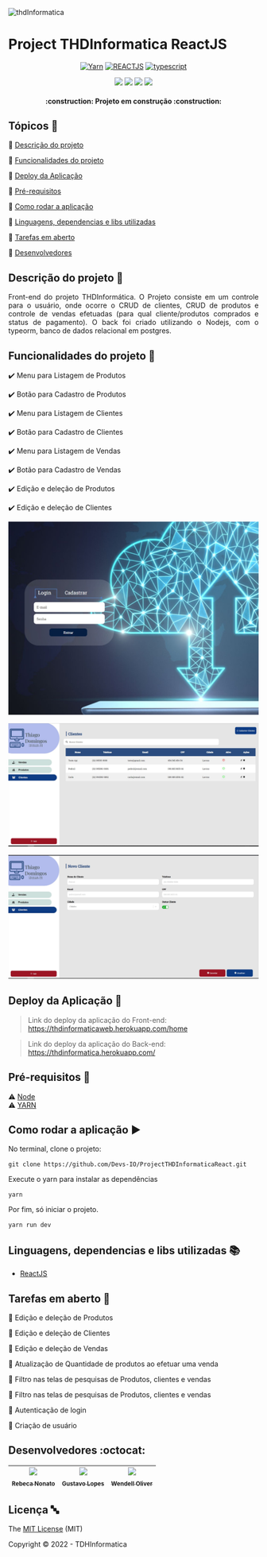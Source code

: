![thdInformatica](https://thdinformaticaweb.herokuapp.com/static/media/logo.35fb0c7ced4282de9535c9cf9b30dc5c.svg)

<h1>Project THDInformatica ReactJS</h1>

  <p align="center">
    <a href="https://yarnpkg.com/"><img alt="Yarn" src="https://github.com/yarnpkg/assets/blob/master/yarn-kitten-full.png?raw=true" width="80"></a>
    <a href="https://pt-br.reactjs.org/"><img alt="REACTJS" src="https://avatars.githubusercontent.com/u/9950313?s=200&v=4" width="80"></a>
    <a href="typescriptlang.org/"><img alt="typescript" src="https://www.datocms-assets.com/48401/1627663113-learn-typescript.png?fit=max&fm=webp&w=900" width="80"></a>
  </p>
  
  <p align="center">
    <img src="https://img.shields.io/static/v1?label=Heroku&message=deploy&color=blue&style=for-the-badge&logo=heroku"/>
    <img src="http://img.shields.io/static/v1?label=License&message=MIT&color=green&style=for-the-badge"/>
    <img src="http://img.shields.io/static/v1?label=TESTES&message=%3E100&color=GREEN&style=for-the-badge"/>
    <img src="http://img.shields.io/static/v1?label=STATUS&message=EM%20DESENVOLVIMENTO&color=RED&style=for-the-badge"/>
  </p>

<h4 align="center"> 
    :construction:  Projeto em construção  :construction:
</h4>

## Tópicos :triangular_flag_on_post:

:small_blue_diamond: [Descrição do projeto](#descrição-do-projeto-bookmark_tabs)

:small_blue_diamond: [Funcionalidades do projeto](#funcionalidades-do-projeto-hammer)

:small_blue_diamond: [Deploy da Aplicação](#deploy-da-aplicação-rocket)

:small_blue_diamond: [Pré-requisitos](#pré-requisitos-wrench)

:small_blue_diamond: [Como rodar a aplicação](#como-rodar-a-aplicação-arrow_forward)

:small_blue_diamond: [Linguagens, dependencias e libs utilizadas](#linguagens-dependencias-e-libs-utilizadas-books)

:small_blue_diamond: [Tarefas em aberto](#tarefas-em-aberto-pencil)

:small_blue_diamond: [Desenvolvedores](#desenvolvedores-octocat)






## Descrição do projeto :bookmark_tabs:

<p align="justify">
  Front-end do projeto THDInformática.
  O Projeto consiste em um controle para o usuário, onde ocorre o CRUD de clientes, CRUD de produtos e
    controle de vendas efetuadas (para qual cliente/produtos comprados e status de pagamento).
  O back foi criado utilizando o Nodejs, com o typeorm, banco de dados relacional em postgres.
</p>





## Funcionalidades do projeto :hammer:

:heavy_check_mark: Menu para Listagem de Produtos

:heavy_check_mark: Botão para Cadastro de Produtos

:heavy_check_mark: Menu para Listagem de Clientes

:heavy_check_mark: Botão para Cadastro de Clientes

:heavy_check_mark: Menu para Listagem de Vendas

:heavy_check_mark: Botão para Cadastro de Vendas

:heavy_check_mark: Edição e deleção de Produtos

:heavy_check_mark: Edição e deleção de Clientes


![THDInforcelltela](./public/tela.png)

![THDInforcelllist](./public/list.png)

![THDInforcelledit](./public/edit.png)


## Deploy da Aplicação :rocket:

> Link do deploy da aplicação do Front-end: https://thdinformaticaweb.herokuapp.com/home

> Link do deploy da aplicação do Back-end: https://thdinformatica.herokuapp.com/



## Pré-requisitos :wrench:


:warning: [Node](https://nodejs.org/en/download/) <br />
:warning: [YARN](https://yarnpkg.com/)



## Como rodar a aplicação :arrow_forward:

No terminal, clone o projeto:

```
git clone https://github.com/Devs-IO/ProjectTHDInformaticaReact.git
```

Execute o yarn para instalar as dependências

```
yarn
```

Por fim, só iniciar o projeto.

```
yarn run dev
```


## Linguagens, dependencias e libs utilizadas :books:

- [ReactJS](pt-br.reactjs.org)



## Tarefas em aberto :pencil:

:memo: Edição e deleção de Produtos

:memo: Edição e deleção de Clientes

:memo: Edição e deleção de Vendas

:memo: Atualização de Quantidade de produtos ao efetuar uma venda

:memo: Filtro nas telas de pesquisas de Produtos, clientes e vendas

:memo: Filtro nas telas de pesquisas de Produtos, clientes e vendas

:memo: Autenticação de login

:memo: Criação de usuário



## Desenvolvedores :octocat:


| [<img src="https://avatars.githubusercontent.com/u/38442994?v=4" width=115><br><sub>Rebeca Nonato</sub>](https://github.com/rebecanonato89) |  [<img src="https://avatars.githubusercontent.com/u/81541137?v=4" width=115><br><sub>Gustavo Lopes</sub>](https://github.com/Gustavolopes03) |  [<img src="https://avatars.githubusercontent.com/u/83866481?v=4" width=115><br><sub>Wendell Oliver</sub>](https://github.com/WendellOliver) |
| :---: | :---: | :---: |




## Licença :abc:

The [MIT License]() (MIT)

Copyright :copyright: 2022 - TDHInformatica
